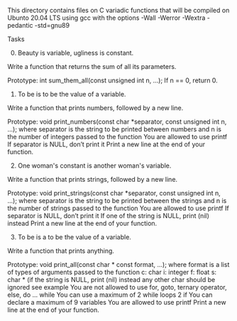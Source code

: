 This directory contains files on C variadic functions that will be compiled on Ubunto 20.04 LTS using gcc with the options -Wall -Werror -Wextra -pedantic -std=gnu89

Tasks

0. Beauty is variable, ugliness is constant.

Write a function that returns the sum of all its parameters.

Prototype: int sum_them_all(const unsigned int n, ...);
If n == 0, return 0.

1. To be is to be the value of a variable.

Write a function that prints numbers, followed by a new line.

Prototype: void print_numbers(const char *separator, const unsigned int n, ...);
where separator is the string to be printed between numbers
and n is the number of integers passed to the function
You are allowed to use printf
If separator is NULL, don’t print it
Print a new line at the end of your function.

2. One woman's constant is another woman's variable.

Write a function that prints strings, followed by a new line.

Prototype: void print_strings(const char *separator, const unsigned int n, ...);
where separator is the string to be printed between the strings
and n is the number of strings passed to the function
You are allowed to use printf
If separator is NULL, don’t print it
If one of the string is NULL, print (nil) instead
Print a new line at the end of your function.

3. To be is a to be the value of a variable.

Write a function that prints anything.

Prototype: void print_all(const char * const format, ...);
where format is a list of types of arguments passed to the function
c: char
i: integer
f: float
s: char * (if the string is NULL, print (nil) instead
any other char should be ignored
see example
You are not allowed to use for, goto, ternary operator, else, do ... while
You can use a maximum of
2 while loops
2 if
You can declare a maximum of 9 variables
You are allowed to use printf
Print a new line at the end of your function.
